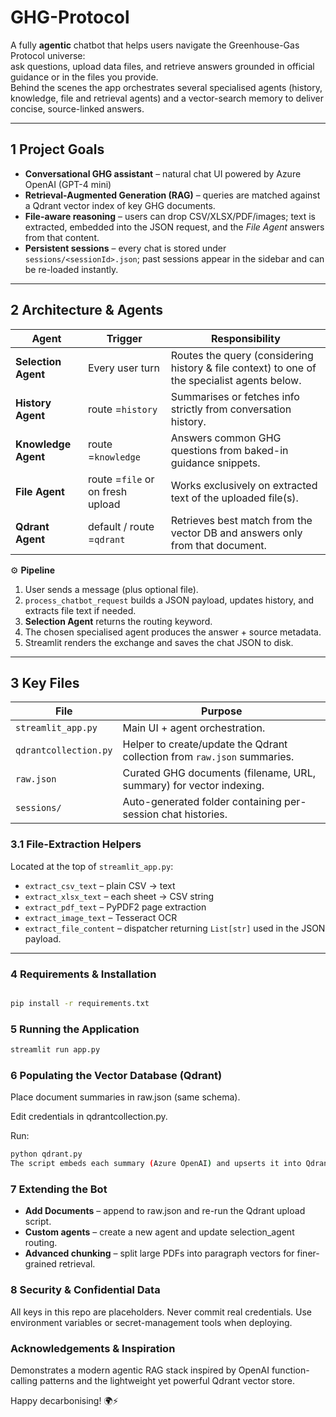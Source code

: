 # GHG-Protocol 
A fully **agentic** chatbot that helps users navigate the Greenhouse-Gas Protocol universe:  
ask questions, upload data files, and retrieve answers grounded in official guidance or in the files you provide.  
Behind the scenes the app orchestrates several specialised agents (history, knowledge, file and retrieval agents) and a vector-search memory to deliver concise, source-linked answers.

---

## 1  Project Goals
* **Conversational GHG assistant** – natural chat UI powered by Azure OpenAI (GPT-4 mini)  
* **Retrieval-Augmented Generation (RAG)** – queries are matched against a Qdrant vector index of key GHG documents.  
* **File-aware reasoning** – users can drop CSV/XLSX/PDF/images; text is extracted, embedded into the JSON request, and the *File Agent* answers from that content.  
* **Persistent sessions** – every chat is stored under `sessions/<sessionId>.json`; past sessions appear in the sidebar and can be re-loaded instantly.

---

## 2  Architecture & Agents
| Agent | Trigger | Responsibility |
|-------|---------|----------------|
| **Selection Agent** | Every user turn | Routes the query (considering history & file context) to one of the specialist agents below. |
| **History Agent** | route =`history` | Summarises or fetches info strictly from conversation history. |
| **Knowledge Agent** | route =`knowledge` | Answers common GHG questions from baked-in guidance snippets. |
| **File Agent** | route =`file` or on fresh upload | Works exclusively on extracted text of the uploaded file(s). |
| **Qdrant Agent** | default / route =`qdrant` | Retrieves best match from the vector DB and answers only from that document. |

⚙️ **Pipeline**

1. User sends a message (plus optional file).  
2. `process_chatbot_request` builds a JSON payload, updates history, and extracts file text if needed.  
3. **Selection Agent** returns the routing keyword.  
4. The chosen specialised agent produces the answer + source metadata.  
5. Streamlit renders the exchange and saves the chat JSON to disk.

---

## 3  Key Files
| File | Purpose |
|------|---------|
| `streamlit_app.py` | Main UI + agent orchestration. |
| `qdrantcollection.py` | Helper to create/update the Qdrant collection from `raw.json` summaries. |
| `raw.json` | Curated GHG documents (filename, URL, summary) for vector indexing. |
| `sessions/` | Auto-generated folder containing per-session chat histories. |

### 3.1  File-Extraction Helpers
Located at the top of `streamlit_app.py`:

* `extract_csv_text` – plain CSV → text  
* `extract_xlsx_text` – each sheet → CSV string  
* `extract_pdf_text` – PyPDF2 page extraction  
* `extract_image_text` – Tesseract OCR  
* `extract_file_content` – dispatcher returning `List[str]` used in the JSON payload.

---

### 4  Requirements & Installation
```bash

pip install -r requirements.txt
```
### 5 Running the Application
```bash
streamlit run app.py
```
### 6 Populating the Vector Database (Qdrant)
Place document summaries in raw.json (same schema).

Edit credentials in qdrantcollection.py.

Run:
```bash
python qdrant.py
The script embeds each summary (Azure OpenAI) and upserts it into Qdrant with filename & source payloads.
```
### 7 Extending the Bot
* **Add Documents** – append to raw.json and re-run the Qdrant upload script.
* **Custom agents** – create a new agent and update selection_agent routing.
* **Advanced chunking** – split large PDFs into paragraph vectors for finer-grained retrieval.

### 8 Security & Confidential Data
All keys in this repo are placeholders. Never commit real credentials.
Use environment variables or secret-management tools when deploying.


### Acknowledgements & Inspiration
Demonstrates a modern agentic RAG stack inspired by OpenAI function-calling patterns and the lightweight yet powerful Qdrant vector store.

Happy decarbonising! 🌍⚡
